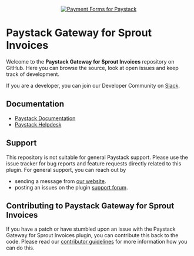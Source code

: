 <p align="center"><a href="https://paystack.com/"><img src="https://raw.githubusercontent.com/PaystackHQ/paystack-gateway-for-sprout-invoices/master/banner.png" alt="Payment Forms for Paystack"></a></p>

# Paystack Gateway for Sprout Invoices

Welcome to the **Paystack Gateway for Sprout Invoices** repository on GitHub. Here you can browse the source, look at open issues and keep track of development. 

If you are a developer, you can join our Developer Community on [Slack](https://slack.paystack.com).

## Documentation
* [Paystack Documentation](https://developers.paystack.co/v1.0/docs/)
* [Paystack Helpdesk](https://paystack.com/help)

## Support
This repository is not suitable for general Paystack support. Please use the issue tracker for bug reports and feature requests directly related to this plugin. For general support, you can reach out by 

* sending a message from [our website](https://paystack.com/contact).
* posting an issues on the plugin [support forum](https://wordpress.org/support/plugin/paystack-sprout-invoices).

## Contributing to Paystack Gateway for Sprout Invoices

If you have a patch or have stumbled upon an issue with the Paystack Gateway for Sprout Invoices plugin, you can contribute this back to the code. Please read our [contributor guidelines](https://github.com/PaystackHQ/paystack-gateway-for-sprout-invoices/CONTRIBUTING.md) for more information how you can do this.